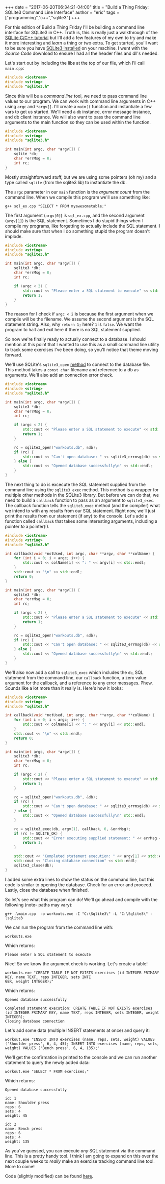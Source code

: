 +++
date = "2017-06-20T06:34:21-04:00"
title = "Build a Thing Friday: SQLite3 Command Line Interface"
author = "eric"
tags = ["programming","c++","sqlite3"]
+++

For this edition of Build a Thing Friday I'll be building a command line interface for SQLite3 in C++. Truth is, this is really just a walkthrough of the [SQLite C/C++ tutorial](https://sqlite.org/quickstart.html) but I'll add a few features of my own to try and make it more interesting and _learn_ a thing or two extra. To get started, you'll want to be sure you have [SQLite3 installed](https://sqlite.org/download.html) on your machine. I went with the _Source Code_ download to ensure I had all the header files and dll's needed.

Let's start out by including the libs at the top of our file, which I'll call `main.cpp`:

```C++
#include <iostream>
#include <string>
#include "sqlite3.h"
```

Since this will be a _command line_ tool, we need to pass command line values to our program. We can work with command line arguments in C++ using `argc` and `*argv[]`. I'll create a `main()` function and instantiate a few vars to get us started. We'll need a `db` instance, error message instance, and db client instance. We will also want to pass the command line arguments to the main function so they can be used within the function.

```C++
#include <iostream>
#include <string>
#include "sqlite3.h"

int main(int argc, char *argv[]) {
    sqlite *db;
    char *errMsg = 0;
    int rc;
}
```

Mostly straightforward stuff, but we are using some pointers (oh my) and a type called `sqlite` (from the sqlite3 lib) to instantiate the db. 

The `argc` parameter in our `main` function is the _argument count_ from the command line. When we compile this program we'll use something like:

```
g++ sql_ex.cpp "SELECT * FROM myawesometable;"
```

The first argument (`argv[0]`) is `sql_ex.cpp`, and the second argument (`argv[1]`) is the SQL statement. Sometimes I do stupid things when I compile my programs, like forgetting to actually include the SQL statement. I should make sure that when I do something stupid the program doesn't implode.

```C++
#include <iostream>
#include <string>
#include "sqlite3.h"

int main(int argc, char *argv[]) {
    sqlite3 *db;
    char *errMsg = 0;
    int rc;

    if (argc < 2) {
        std::cout << "Please enter a SQL statement to execute" << std::endl;
        return 1;
    }
}
```

The reason for I check if  `argc < 2` is because the first argument when we compile will be the filename. We assume the second argument is the SQL statement string. Also, why `return 1;` here? `1` is `false`. We want the program to halt and exit here if there is no SQL statement supplied. 

So now we're finally ready to actually connect to a database. I should mention at this point that I wanted to use this as a small command line utility to track some exercises I've been doing, so you'll notice that theme moving forward. 

We'll use SQLite's `sqlite3_open` [method](https://sqlite.org/c3ref/open.html) to connect to the database file. This method takes a `const char` filename and reference to a db as arguments. We'll also add an connection error check.

```C++
#include <iostream>
#include <string>
#include "sqlite3.h"

int main(int argc, char *argv[]) {
    sqlite3 *db;
    char *errMsg = 0;
    int rc;

    if (argc < 2) {
        std::cout << "Please enter a SQL statement to execute" << std::endl;
        return 1;
    }

    rc = sqlite3_open("workouts.db", &db);
    if (rc) {
        std::cout << "Can't open database: " << sqlite3_errmsg(db) << std::endl;
    } else {
        std::cout << "Opened database successfully\n" << std::endl;
    }
}
```

The next thing to do is excecute the SQL statement supplied from the command line using the `sqlite3_exec` method. This method is a wrapper for multiple other methods in the SQLite3 library. But before we can do that, we need to build a `callback` function to pass as an argument to `sqlite3_exec`. The callback function tells the `sqlite3_exec` method (and the compiler) what we intend to with any results from our SQL statement. Right now, we'll just print the results from our statement (if any) to the console. Let's add a function called `callback` that takes some interesting arguments, including a pointer _to_ a pointer(!).

```C++
#include <iostream>
#include <string>
#include "sqlite3.h"

int callback(void *notUsed, int argc, char **argv, char **colName) {
    for (int i = 0; i < argc; i++) {
        std::cout << colName[i] << ": " << argv[i] << std::endl;
    }
    std::cout << "\n" << std::endl;
    return 0;
}

int main(int argc, char *argv[]) {
    sqlite3 *db;
    char *errMsg = 0;
    int rc;

    if (argc < 2) {
        std::cout << "Please enter a SQL statement to execute" << std::endl;
        return 1;
    }

    rc = sqlite3_open("workouts.db", &db);
    if (rc) {
        std::cout << "Can't open database: " << sqlite3_errmsg(db) << std::endl;
    } else {
        std::cout << "Opened database successfully\n" << std::endl;
    }
}
```

We'll also now add a call to `sqlite3_exec` which includes the `db`, SQL statement from the command line, our `callback` function, a zero value argument for the callback, and a reference to any error messages. Phew. Sounds like a lot more than it really is. Here's how it looks:

```C++
#include <iostream>
#include <string>
#include "sqlite3.h"

int callback(void *notUsed, int argc, char **argv, char **colName) {
    for (int i = 0; i < argc; i++) {
        std::cout << colName[i] << ": " << argv[i] << std::endl;
    }
    std::cout << "\n" << std::endl;
    return 0;
}

int main(int argc, char *argv[]) {
    sqlite3 *db;
    char *errMsg = 0;
    int rc;

    if (argc < 2) {
        std::cout << "Please enter a SQL statement to execute" << std::endl;
        return 1;
    }

    rc = sqlite3_open("workouts.db", &db);
    if (rc) {
        std::cout << "Can't open database: " << sqlite3_errmsg(db) << std::endl;
    } else {
        std::cout << "Opened database successfully\n" std::endl;
    }

    rc = sqlite3_exec(db, argv[1], callback, 0, &errMsg);
    if (rc != SQLITE_OK) {
        std::cout << "Error executing supplied statement: " << errMsg << std::endl;
        return 1;
    }

    std::cout << "Completed statement execution: " << argv[1] << std::endl;
    std::cout << "Closing database connection" << std::endl;
    sqlite3_close(db);
}
```
I added some extra lines to show the status on the command line, but this code is similar to opening the database. Check for an error and proceed. Lastly, close the database when finished.

So let's see what this program can do! We'll go ahead and compile with the following (note- paths may vary): 

```
g++ .\main.cpp  -o workouts.exe -I "C:\Sqlite3\" -L "C:\Sqlite3\" -lsqlite3
```

We can run the program from the command line with:
```
workouts.exe
```
Which returns:
```
Please enter a SQL statement to execute
```
Nice! So we know the argument check is working. Let's create a table!
```
workouts.exe "CREATE TABLE IF NOT EXISTS exercises (id INTEGER PRIMARY KEY, name TEXT, reps INTEGER, sets INTE
GER, weight INTEGER);"
```
Which returns:
```
Opened database successfully

Completed statement execution: CREATE TABLE IF NOT EXISTS exercises (id INTEGER PRIMARY KEY, name TEXT, reps INTEGER, sets INTEGER, weight INTEGER);
Closing database connection
```
Let's add some data (multiple INSERT statements at once) and query it:
```
workout.exe "INSERT INTO exercises (name, reps, sets, weight) VALUES ('Shoulder press', 6, 4, 45); INSERT INTO exercises (name, reps, sets, weight) VALUES ('Bench press', 6, 4, 135);"
```
We'll get the confirmation in printed to the console and we can run another statement to query the newly added data:
```
workout.exe "SELECT * FROM exercises;"
```
Which returns:
```
Opened database successfully

id: 1
name: Shoulder press
reps: 6
sets: 4
weight: 45

id: 2
name: Bench press
reps: 6
sets: 4
weight: 135
```

As you've guessed, you can execute _any_ SQL statement via the command line. This is a pretty handy tool. I think I am going to expand on this over the next couple weeks to _really_ make an exercise tracking command line tool. More to come!

Code (slightly modified) can be found [here](https://github.com/erictempleton1/workouts).

